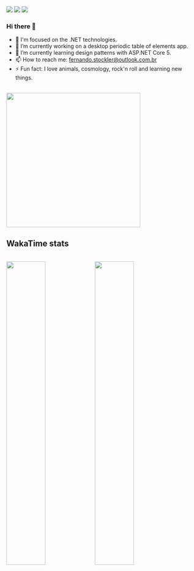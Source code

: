 
<div>
  <img src="https://badgen.net/badge/icon/.NET?icon=windows&label" />
  <img src="https://badgen.net/badge/icon/visualstudio/purple?icon=visualstudio&label" />
  <img src="https://badgen.net/badge/language/C%23,HTML,CSS/green?list=|" />
<div/>

### Hi there 👋 
  
- 👨 I'm focused on the .NET technologies.
- 🔭 I’m currently working on a desktop periodic table of elements app.
- 🌱 I’m currently learning design patterns with ASP.NET Core 5. 
- 📫 How to reach me: fernando.stockler@outlook.com.br 
- ⚡ Fun fact: I love animals, cosmology, rock'n roll and learning new things. 
  
<br/>
  
<div>
  <img src="https://github-readme-stats.vercel.app/api?username=fernandostockler&show_icons=true&theme=merko&count_private=true" width="350" />   
<div/>
  
## WakaTime stats

<br/>
  
<div>
    <img src="https://wakatime.com/share/@fernandostockler/f16463cc-1bd7-42db-aa75-3bf7e913b66b.svg" width="45%" />
    <img src="https://wakatime.com/share/@fernandostockler/de18e1f9-9cd6-4ede-a18c-6d52ee3a37f7.svg"  width="45%"/>
<div/>
  
